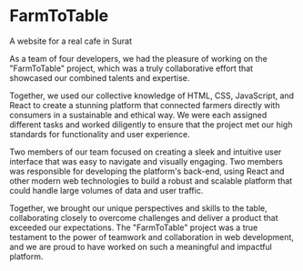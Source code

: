 # FarmToTable
A website for a real cafe in Surat
<!-- file:///C:/Users/Dell/Desktop/GWOC/farmToTable/Farm-to-Table-Restaurant/index.html -->
As a team of four developers, we had the pleasure of working on the "FarmToTable" project, which was a truly collaborative effort that showcased our combined talents and expertise.

Together, we used our collective knowledge of HTML, CSS, JavaScript, and React to create a stunning platform that connected farmers directly with consumers in a sustainable and ethical way. We were each assigned different tasks and worked diligently to ensure that the project met our high standards for functionality and user experience.

Two members of our team focused on creating a sleek and intuitive user interface that was easy to navigate and visually engaging. Two members was responsible for developing the platform's back-end, using React and other modern web technologies to build a robust and scalable platform that could handle large volumes of data and user traffic.

Together, we brought our unique perspectives and skills to the table, collaborating closely to overcome challenges and deliver a product that exceeded our expectations. The "FarmToTable" project was a true testament to the power of teamwork and collaboration in web development, and we are proud to have worked on such a meaningful and impactful platform.




